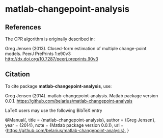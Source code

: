matlab-changepoint-analysis
===========================


References
----------

The CPR algorithm is originally described in:

Greg Jensen (2013). Closed-form estimation of multiple change-point models. PeerJ PrePrints 1:e90v3
http://dx.doi.org/10.7287/peerj.preprints.90v3


Citation
--------

To cite package __matlab-changepoint-analysis__, use:

Greg Jensen (2014). matlab-changepoint-analysis. Matlab package version 0.0.1. https://github.com/belarius/matlab-changepoint-analysis

LaTeX users may use the following BibTeX entry

@Manual{, title = {matlab-changepoint-analysis}, author = {Greg Jensen}, year = {2014}, note = {Matlab package version 0.0.1}, url = {https://github.com/belarius/matlab-changepoint-analysis}, }
